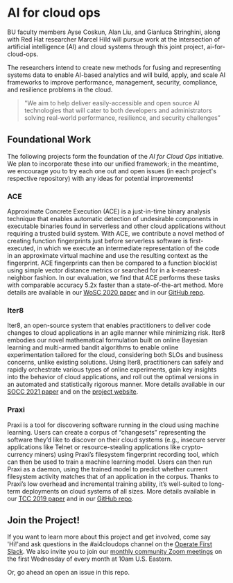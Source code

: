 # AI for cloud ops

BU faculty members Ayse Coskun, Alan Liu, and Gianluca Stringhini, along with Red Hat researcher Marcel Hild will pursue work at the intersection of artificial intelligence (AI) and cloud systems through this joint project, ai-for-cloud-ops. 

The researchers intend to create new methods for fusing and representing systems data to enable AI-based analytics and will build, apply, and scale AI frameworks to improve performance, management, security, compliance, and resilience problems in the cloud. 


>"We aim to help deliver easily-accessible and open source AI technologies that will cater to both developers and administrators solving real-world performance, resilience, and security challenges” 


## Foundational Work
The following projects form the foundation of the *AI for Cloud Ops* initiative. We plan to incorporate these into our unified framework; in the meantime, we encourage you to try each one out and open issues (in each project's respective repository) with any ideas for potential improvements!

### ACE
Approximate Concrete Execution (ACE) is a just-in-time binary analysis technique that enables automatic detection of undesirable components in executable binaries found in serverless and other cloud applications without requiring a trusted build system. With ACE, we contribute a novel method of creating function fingerprints just before serverless software is first-executed, in which we execute an intermediate representation of the code in an approximate virtual machine and use the resulting context as the fingerprint. ACE fingerprints can then be compared to a function blocklist using simple vector distance metrics or searched for in a k-nearest-neighbor fashion. In our evaluation, we find that ACE performs these tasks with comparable accuracy 5.2x faster than a state-of-the-art method. More details are available in our [WoSC 2020 paper](https://www.bu.edu/peaclab/files/2020/12/ACE-WoSC2020.pdf) and in our [GitHub repo](https://github.com/peaclab/ace).

### Iter8
Iter8, an open-source system that enables practitioners to deliver code changes to cloud applications in an agile manner while minimizing risk. Iter8 embodies our novel mathematical formulation built on online Bayesian learning and multi-armed bandit algorithms to enable online experimentation tailored for the cloud, considering both SLOs and business concerns, unlike existing solutions. Using Iter8, practitioners can safely and rapidly orchestrate various types of online experiments, gain key insights into the behavior of cloud applications, and roll out the optimal versions in an automated and statistically rigorous manner. More details available in our [SOCC 2021 paper](https://www.bu.edu/peaclab/files/2022/01/Iter8-socc21.pdf) and on the [project website](https://iter8.tools/). 

### Praxi
Praxi is a tool for discovering software running in the cloud using machine learning. Users can create a corpus of “changesets” representing the software they’d like to discover on their cloud systems (e.g., insecure server applications like Telnet or resource-stealing applications like crypto-currency miners) using Praxi’s filesystem fingerprint recording tool, which can then be used to train a machine learning model. Users can then run Praxi as a daemon, using the trained model to predict whether current filesystem activity matches that of an application in the corpus. Thanks to Praxi’s low overhead and incremental training ability, it’s well-suited to long-term deployments on cloud systems of all sizes. More details available in our [TCC 2019 paper](http://www.bu.edu/peaclab/files/2020/03/PraxiJournal.pdf) and in our [GitHub repo](https://github.com/peaclab/ace).

## Join the Project!

If you want to learn more about this project and get involved, come say 'Hi!'and ask questions in the #ai4cloudops channel on the [Operate First Slack](https://join.slack.com/t/operatefirst/shared_invite/zt-o2gn4wn8-O39g7sthTAuPCvaCNRnLww).
We also invite you to join our [monthly community Zoom meetings](https://bostonu.zoom.us/j/98113583702?pwd=akQ3c3lKOG1NZ2tNRFFUSlNGRXhCQT09) on the first Wednesday of every month at 10am U.S. Eastern.

Or, go ahead an open an issue in this repo. 
